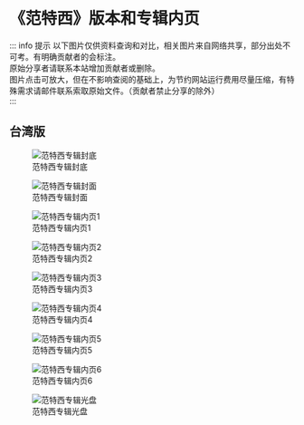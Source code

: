 # 《范特西》版本和专辑内页

::: info 提示
以下图片仅供资料查询和对比，相关图片来自网络共享，部分出处不可考。有明确贡献者的会标注。<br>
原始分享者请联系本站增加贡献者或删除。<br>
图片点击可放大，但在不影响查阅的基础上，为节约网站运行费用尽量压缩，有特殊需求请邮件联系索取原始文件。（贡献者禁止分享的除外）<br>
:::

## 台湾版

<div class="image-scroll-container">
  <div class="image-scroll-wrapper">
    <div class="image-scroll-content">
    <figure>
        <img src="//public.jaychou.wiki/composition/cd/2001-范特西[台湾]/back.jpg/yss+sy" alt="范特西专辑封底" />
        <figcaption>范特西专辑封底</figcaption>
    </figure>
    <figure>
        <img src="//public.jaychou.wiki/composition/cd/2001-范特西[台湾]/cover.jpg/yss+sy" alt="范特西专辑封面" />
        <figcaption>范特西专辑封面</figcaption>
    </figure>
    <figure>
        <img src="//public.jaychou.wiki/composition/cd/2001-范特西[台湾]/内1.jpg/yss+sy" alt="范特西专辑内页1" />
        <figcaption>范特西专辑内页1</figcaption>
    </figure>
    <figure>
        <img src="//public.jaychou.wiki/composition/cd/2001-范特西[台湾]/内2.jpg/yss+sy" alt="范特西专辑内页2" />
        <figcaption>范特西专辑内页2</figcaption>
    </figure>
    <figure>
        <img src="//public.jaychou.wiki/composition/cd/2001-范特西[台湾]/内3.jpg/yss+sy" alt="范特西专辑内页3" />
        <figcaption>范特西专辑内页3</figcaption>
    </figure>
    <figure>
        <img src="//public.jaychou.wiki/composition/cd/2001-范特西[台湾]/内4.jpg/yss+sy" alt="范特西专辑内页4" />
        <figcaption>范特西专辑内页4</figcaption>
    </figure>
    <figure>
        <img src="//public.jaychou.wiki/composition/cd/2001-范特西[台湾]/内5.jpg/yss+sy" alt="范特西专辑内页5" />
        <figcaption>范特西专辑内页5</figcaption>
    </figure>
    <figure>
        <img src="//public.jaychou.wiki/composition/cd/2001-范特西[台湾]/内6.jpg/yss+sy" alt="范特西专辑内页6" />
        <figcaption>范特西专辑内页6</figcaption>
    </figure>
    <figure>
        <img src="//public.jaychou.wiki/composition/cd/2001-范特西[台湾]/disc.jpg/yss+sy" alt="范特西专辑光盘" />
        <figcaption>范特西专辑光盘</figcaption>
    </figure>
    </div>
  </div>
</div>